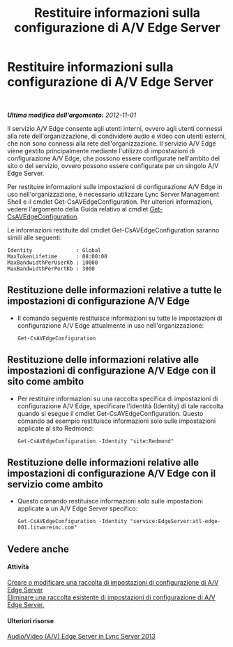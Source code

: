 ﻿---
title: Restituire informazioni sulla configurazione di A/V Edge Server
TOCTitle: Restituire informazioni sulla configurazione di A/V Edge Server
ms:assetid: b041f5a4-2387-4075-846c-ec4f99640903
ms:mtpsurl: https://technet.microsoft.com/it-it/library/JJ721850(v=OCS.15)
ms:contentKeyID: 49887708
ms.date: 08/24/2015
mtps_version: v=OCS.15
ms.translationtype: HT
---

# Restituire informazioni sulla configurazione di A/V Edge Server

 

_**Ultima modifica dell'argomento:** 2012-11-01_

Il servizio A/V Edge consente agli utenti interni, ovvero agli utenti connessi alla rete dell'organizzazione, di condividere audio e video con utenti esterni, che non sono connessi alla rete dell'organizzazione. Il servizio A/V Edge viene gestito principalmente mediante l'utilizzo di impostazioni di configurazione A/V Edge, che possono essere configurate nell'ambito del sito o del servizio, ovvero possono essere configurate per un singolo A/V Edge Server.

Per restituire informazioni sulle impostazioni di configurazione A/V Edge in uso nell'organizzazione, è necessario utilizzare Lync Server Management Shell e il cmdlet Get-CsAVEdgeConfiguration. Per ulteriori informazioni, vedere l'argomento della Guida relativo al cmdlet [Get-CsAVEdgeConfiguration](https://docs.microsoft.com/en-us/powershell/module/skype/Get-CsAVEdgeConfiguration).

Le informazioni restituite dal cmdlet Get-CsAVEdgeConfiguration saranno simili alle seguenti:

    Identity              : Global
    MaxTokenLifetime      : 08:00:00
    MaxBandwidthPerUserKb : 10000
    MaxBandwidthPerPortKb : 3000

## Restituzione delle informazioni relative a tutte le impostazioni di configurazione A/V Edge

  - Il comando seguente restituisce informazioni su tutte le impostazioni di configurazione A/V Edge attualmente in uso nell'organizzazione:
    
        Get-CsAVEdgeConfiguration

## Restituzione delle informazioni relative alle impostazioni di configurazione A/V Edge con il sito come ambito

  - Per restituire informazioni su una raccolta specifica di impostazioni di configurazione A/V Edge, specificare l'identità (Identity) di tale raccolta quando si esegue il cmdlet Get-CsAVEdgeConfiguration. Questo comando ad esempio restituisce informazioni solo sulle impostazioni applicate al sito Redmond:
    
        Get-CsAVEdgeConfiguration -Identity "site:Redmond"

## Restituzione delle informazioni relative alle impostazioni di configurazione A/V Edge con il servizio come ambito

  - Questo comando restituisce informazioni solo sulle impostazioni applicate a un A/V Edge Server specifico:
    
        Get-CsAVEdgeConfiguration -Identity "service:EdgeServer:atl-edge-001.litwareinc.com"

## Vedere anche

#### Attività

[Creare o modificare una raccolta di impostazioni di configurazione di A/V Edge Server](lync-server-2013-create-or-modify-a-collection-of-a-v-edge-server-configuration-settings.md)  
[Eliminare una raccolta esistente di impostazioni di configurazione di A/V Edge Server.](lync-server-2013-delete-an-existing-collection-of-a-v-edge-server-configuration-settings.md)  

#### Ulteriori risorse

[Audio/Video (A/V) Edge Server in Lync Server 2013](lync-server-2013-audio-video-a-v-edge-servers.md)

